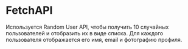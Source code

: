 # FetchAPI
Используется Random User API, чтобы получить 10 случайных пользователей и
отобразить их в виде списка. Для каждого пользователя отображается его имя,
email и фотографию профиля.

